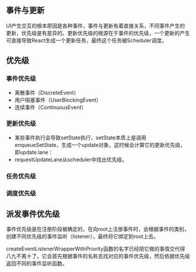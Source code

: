 ## 事件与更新
UI产生交互的根本原因是各种事件，事件与更新有着直接关系，不同事件产生的更新，优先级是有差异的。更新优先级的根源在于事件的优先级，一个更新的产生可直接导致React生成一个更新任务，最终这个任务被Scheduler调度。

## 优先级
### 事件优先级
- 离散事件（DiscreteEvent）
- 用户阻塞事件（UserBlockingEvent）
- 连续事件（ContinuousEvent）
### 更新优先级
- 某些事件执行会导致setState执行，setState本质上是调用enqueueSetState，生成一个update对象，这时候会计算它的更新优先级，即update.lane：
- requestUpdateLane从scheduler中找出优先级。
### 任务优先级
### 调度优先级

## 派发事件优先级
事件优先级是在注册阶段被确定的，在向root上注册事件时，会根据事件的类别，创建不同优先级的事件监听（listener），最终将它绑定到root上去。

createEventListenerWrapperWithPriority函数的名字已经把它做的事情交代得八九不离十了。它会首先根据事件的名称去找对应的事件优先级，然后依据优先级返回不同的事件监听函数。

